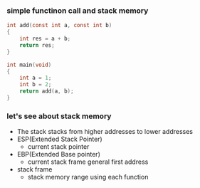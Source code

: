 ### simple functinon call and stack memory
```c
int add(const int a, const int b)
{
    int res = a + b;
    return res;
}

int main(void)
{
    int a = 1;
    int b = 2;
    return add(a, b);
}
```



### let's see about stack memory
- The stack stacks from higher addresses to lower addresses
- ESP(Extended Stack Pointer)
    - current stack pointer
- EBP(Extended Base pointer)
    - current stack frame general first address
- stack frame
    - stack memory range using each function 

